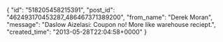  {
   "id": "518205458215391",
   "post_id": "462493170453287_486467371389200",
   "from_name": "Derek Moran",
   "message": "Daslow Aizelasi: Coupon no! More like warehouse reciept.",
   "created_time": "2013-05-28T22:04:58+0000"
 }

